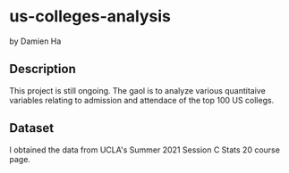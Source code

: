 # us-colleges-analysis
by Damien Ha

## Description
This project is still ongoing. The gaol is to analyze various quantitaive variables relating to admission and attendace of the top 100 US collegs. 

## Dataset
I obtained the data from UCLA's Summer 2021 Session C Stats 20 course page.

